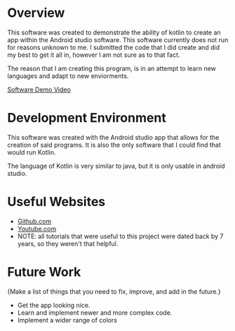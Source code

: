 # Overview

This software was created to demonstrate the ability of kotlin to create an app within the Android studio software.
This software currently does not run for reasons unknown to me. I submitted the code that I did create and did my
best to get it all in, however I am not sure as to that fact.

The reason that I am creating this program, is in an attempt to learn new languages and adapt to new enviorments.

[Software Demo Video](https://youtu.be/0JmpxIsXERE)

# Development Environment

This software was created with the Android studio app that allows for the creation of said programs.
It is also the only software that I could find that would run Kotlin. 

The language of Kotlin is very similar to java, but it is only usable in android studio.

# Useful Websites

- [Github.com](https://github.com/)
- [Youtube.com](https://www.youtube.com/)
- NOTE: all tutorials that were useful to this project were dated back by 7 years, so they weren't that helpful.

# Future Work

{Make a list of things that you need to fix, improve, and add in the future.}

- Get the app looking nice.
- Learn and implement newer and more complex code.
- Implement a wider range of colors
